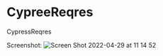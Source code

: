 # CypreeReqres
CypressReqres

Screenshot:
![Screen Shot 2022-04-29 at 11 14 52](https://user-images.githubusercontent.com/17612584/165884512-af41c7b7-eb36-4d35-b976-46ed09531ae4.png)

